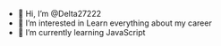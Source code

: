 - 👋 Hi, I’m @Delta27222
- 👀 I’m interested in Learn everything about my career 
- 🌱 I’m currently learning JavaScript

<!---
Delta27222/Delta27222 is a ✨ special ✨ repository because its `README.md` (this file) appears on your GitHub profile.
You can click the Preview link to take a look at your changes.
--->
